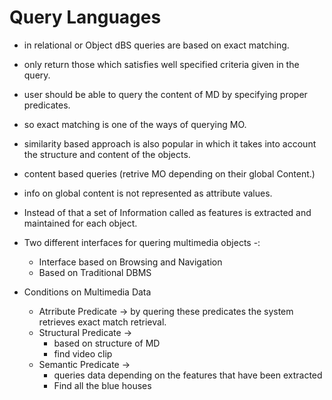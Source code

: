 # Query Languages

- in relational or Object dBS queries are based on exact matching.
- only return those which satisfies well specified criteria given in the query.
- user should be able to query the content of MD by specifying proper predicates.
- so exact matching is one of the ways of querying MO.
- similarity based approach is also popular in which it takes into account the structure and content of the objects.
- content based queries (retrive MO depending on their global Content.)
- info on global content is not represented as attribute values.
- Instead of that a set of Information called as features is extracted and maintained for each object.

- Two different interfaces for quering multimedia objects -:

  - Interface based on Browsing and Navigation
  - Based on Traditional DBMS

- Conditions on Multimedia Data
  - Atrribute Predicate -> by quering these predicates the system retrieves exact match retrieval.
  - Structural Predicate ->
    - based on structure of MD
    - find video clip
  - Semantic Predicate ->
    - queries data depending on the features that have been extracted
    - Find all the blue houses
